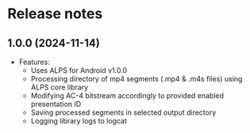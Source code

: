 # Release notes

## 1.0.0 (2024-11-14)
* Features:
  * Uses ALPS for Android v1.0.0
  * Processing directory of mp4 segments (.mp4 & .m4s files) using ALPS core library
  * Modifying AC-4 bitstream accordingly to provided enabled presentation ID
  * Saving processed segments in selected output directory
  * Logging library logs to logcat

